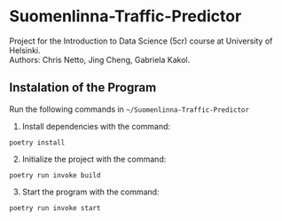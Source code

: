 # Suomenlinna-Traffic-Predictor

Project for the Introduction to Data Science (5cr) course at University of Helsinki. <br/>
Authors: Chris Netto, Jing Cheng, Gabriela Kakol.  


## Instalation of the Program
Run the following commands in ```~/Suomenlinna-Traffic-Predictor```
1. Install dependencies with the command:
```
poetry install
```
2. Initialize the project with the command:
```
poetry run invoke build
```
3. Start the program with the command:
```
poetry run invoke start
```
